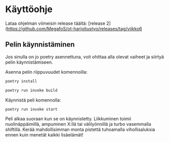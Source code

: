 # Käyttöohje

Lataa ohjelman viimeisin release täältä: [release 2](https://github.com/MegafoS/ot-harjoitustyo/releases/tag/viikko6

## Pelin käynnistäminen

Jos sinulla on jo poetry asennettuna, voit ohittaa alla olevat vaiheet ja siirtyä pelin käynnistämiseen.

Asenna pelin riippuvuudet komennoilla:

```bash
poetry install
```
```bash
poetry run invoke build
```

Käynnistä peli komennolla:

```
poetry run invoke start
```

Peli alkaa suoraan kun se on käynnistetty. Liikkuminen toimii nuolinäppäimillä, ampuminen X:llä tai välilyönnillä ja turbo vasemmalla shiftillä.
Kerää mahdollisimman monta pistettä tuhoamalla vihollisaluksia ennen kuin menetät kaikki lisäelämät!
